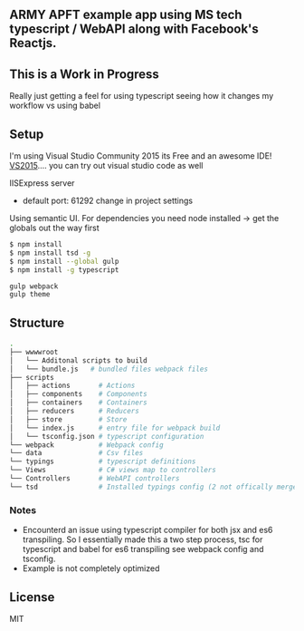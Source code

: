 ﻿
## ARMY APFT example app using MS tech typescript / WebAPI  along with Facebook's Reactjs.

## This is a Work in Progress
Really just getting a feel for using typescript seeing how it changes my workflow vs using babel


## Setup 

I'm using Visual Studio Community 2015 its Free and an awesome IDE! [VS2015](https://www.visualstudio.com/en-us/products/visual-studio-community-vs.aspx).... you can try out visual studio code as well

IISExpress server
- default port: 61292 change in project settings

Using semantic UI.
For dependencies you need node installed -> get the globals out the way first

``` bash
$ npm install
$ npm install tsd -g
$ npm install --global gulp
$ npm install -g typescript

gulp webpack 
gulp theme
```

## Structure

``` bash
.
├── wwwwroot
│   └── Additonal scripts to build
│   └── bundle.js   # bundled files webpack files
├── scripts
│   ├── actions       # Actions
│   ├── components    # Components
│   ├── containers    # Containers
│   ├── reducers      # Reducers
│   ├── store         # Store
│   └── index.js      # entry file for webpack build
│   └── tsconfig.json # typescript configuration
└── webpack           # Webpack config 
└── data              # Csv files
└── typings           # typescript definitions
└── Views             # C# views map to controllers
└── Controllers       # WebAPI controllers
└── tsd               # Installed typings config (2 not offically merged so not included there yet)
```


### Notes
* Encounterd an issue using typescript compiler for both jsx and es6 transpiling. So I essentially made this a two step process, tsc for typescript and babel for es6 transpiling see webpack config and tsconfig.
* Example is not completely optimized 

## License

MIT

[React]: http://facebook.github.io/react/
[Redux]: https://github.com/gaearon/redux
[Babel]: https://babeljs.io/
[ESLint]: http://eslint.org/
[Webpack]: http://webpack.github.io/ 
[Typescript]: http://www.typescriptlang.org/
